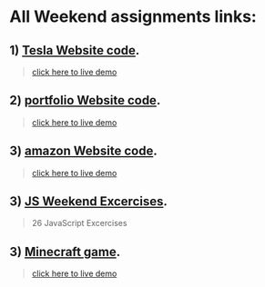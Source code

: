 # All Weekend assignments links:

## 1) <a href="https://github.com/gurelbs/BOOTCAMP/tree/main/Weekend-assignments/Tesla_Website_1">Tesla Website code</a>.
> <a href="https://gurelbs.github.io/tesla/">click here to live demo</a>

## 2) <a href="https://github.com/gurelbs/BOOTCAMP/tree/main/Weekend-assignments/portfolio">portfolio Website code</a>.
> <a href="https://gurel.cf/">click here to live demo</a>

## 3) <a href="https://github.com/gurelbs/abazon">amazon Website code</a>.
> <a href="https://abazon.cf/">click here to live demo</a>
## 3) <a href="https://github.com/gurelbs/BOOTCAMP/tree/main/Weekend-assignments/JS-Weekend-Excercises">JS Weekend Excercises</a>.
> 26 JavaScript Excercises 
## 3) <a href="https://github.com/gurelbs/minecraft">Minecraft game</a>.
> <a href="https://minecrafti.cf/">click here to live demo</a>

